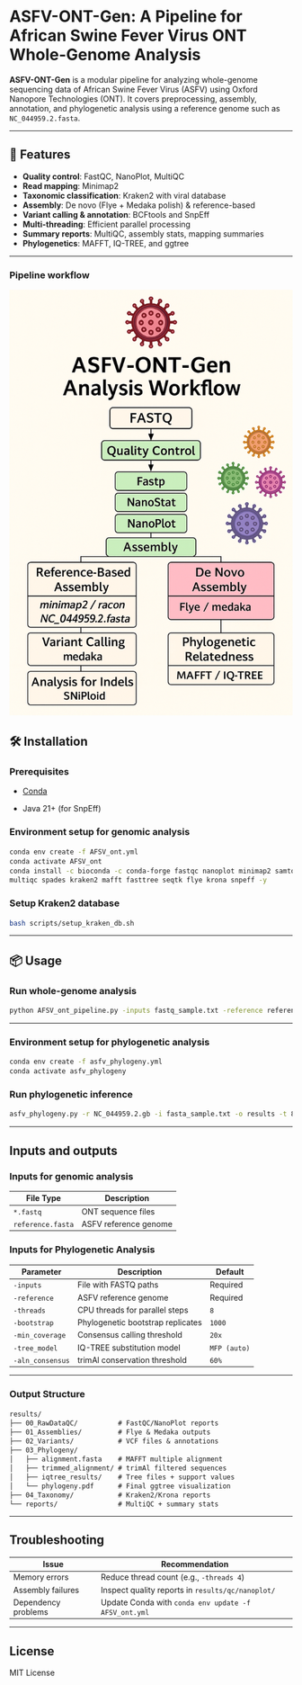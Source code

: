 
# ASFV-ONT-Gen: A Pipeline for African Swine Fever Virus ONT Whole-Genome Analysis

**ASFV-ONT-Gen** is a modular pipeline for analyzing whole-genome sequencing data of African Swine Fever Virus (ASFV) using Oxford Nanopore Technologies (ONT). It covers preprocessing, assembly, annotation, and phylogenetic analysis using a reference genome such as `NC_044959.2.fasta`.

---

## 🚀 Features

- **Quality control**: FastQC, NanoPlot, MultiQC
- **Read mapping**: Minimap2
- **Taxonomic classification**: Kraken2 with viral database
- **Assembly**: De novo (Flye + Medaka polish) & reference-based
- **Variant calling & annotation**: BCFtools and SnpEff
- **Multi-threading**: Efficient parallel processing
- **Summary reports**: MultiQC, assembly stats, mapping summaries
- **Phylogenetics**: MAFFT, IQ-TREE, and ggtree

---
### Pipeline workflow


![Pipeline Workflow](ASFV-ONT-Gen_Workflow.png)

## 🛠️ Installation

### Prerequisites

- [Conda](https://docs.conda.io/projects/conda/en/latest/user-guide/install/)

- Java 21+ (for SnpEff)

### Environment setup for genomic analysis

```bash
conda env create -f AFSV_ont.yml
conda activate AFSV_ont
conda install -c bioconda -c conda-forge fastqc nanoplot minimap2 samtools bcftools medaka \
multiqc spades kraken2 mafft fasttree seqtk flye krona snpeff -y
```

### Setup Kraken2 database

```bash
bash scripts/setup_kraken_db.sh
```

---

## 📦 Usage

### Run whole-genome analysis

```bash
python AFSV_ont_pipeline.py -inputs fastq_sample.txt -reference reference.fasta -threads 8
```

---

### Environment setup for phylogenetic analysis

```bash
conda env create -f asfv_phylogeny.yml
conda activate asfv_phylogeny
```

### Run phylogenetic inference

```bash
asfv_phylogeny.py -r NC_044959.2.gb -i fasta_sample.txt -o results -t 8 -b 1000
```

---

## Inputs and outputs

### Inputs for genomic analysis

| File Type        | Description                |
|------------------|----------------------------|
| `*.fastq`        | ONT sequence files         |
| `reference.fasta`| ASFV reference genome      |

### Inputs for Phylogenetic Analysis

| Parameter         | Description                          | Default       |
|-------------------|--------------------------------------|---------------|
| `-inputs`         | File with FASTQ paths                | Required      |
| `-reference`      | ASFV reference genome                | Required      |
| `-threads`        | CPU threads for parallel steps       | `8`           |
| `-bootstrap`      | Phylogenetic bootstrap replicates    | `1000`        |
| `-min_coverage`   | Consensus calling threshold          | `20x`         |
| `-tree_model`     | IQ-TREE substitution model           | `MFP (auto)`  |
| `-aln_consensus`  | trimAl conservation threshold        | `60%`         |

---

### Output Structure

```text
results/
├── 00_RawDataQC/          # FastQC/NanoPlot reports
├── 01_Assemblies/         # Flye & Medaka outputs
├── 02_Variants/           # VCF files & annotations
├── 03_Phylogeny/
│   ├── alignment.fasta    # MAFFT multiple alignment
│   ├── trimmed_alignment/ # trimAl filtered sequences
│   ├── iqtree_results/    # Tree files + support values
│   └── phylogeny.pdf      # Final ggtree visualization
├── 04_Taxonomy/           # Kraken2/Krona reports
└── reports/               # MultiQC + summary stats
```

---

## Troubleshooting

| Issue               | Recommendation                                                  |
|---------------------|-----------------------------------------------------------------|
| Memory errors       | Reduce thread count (e.g., `-threads 4`)                        |
| Assembly failures   | Inspect quality reports in `results/qc/nanoplot/`              |
| Dependency problems | Update Conda with `conda env update -f AFSV_ont.yml`           |

---

## License

MIT License
